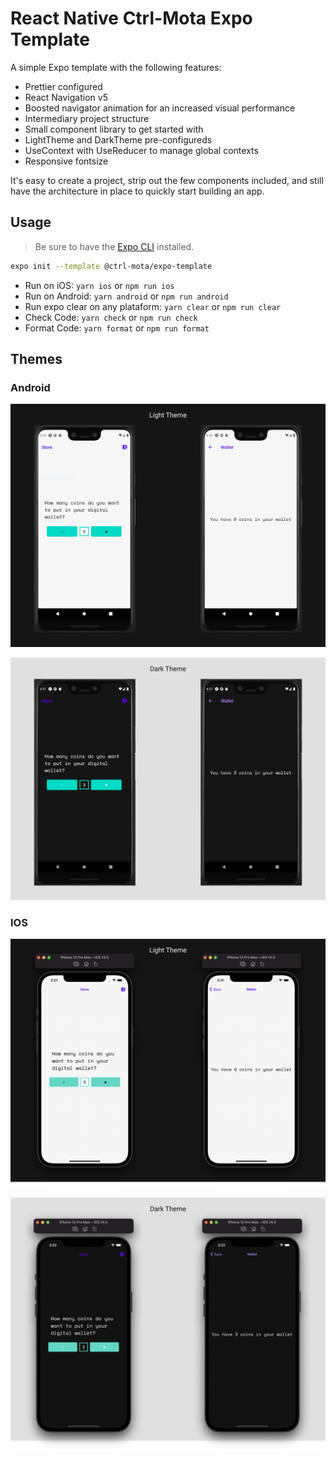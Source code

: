 # React Native Ctrl-Mota Expo Template

A simple Expo template with the following features:

- Prettier configured
- React Navigation v5
- Boosted navigator animation for an increased visual performance
- Intermediary project structure
- Small component library to get started with
- LightTheme and DarkTheme pre-configureds
- UseContext with UseReducer to manage global contexts
- Responsive fontsize


It's easy to create a project, strip out the few components included, and still have the architecture in place to quickly start building an app.

## Usage

> Be sure to have the [Expo CLI](https://docs.expo.io/workflow/expo-cli/) installed.

```bash
expo init --template @ctrl-mota/expo-template
```

- Run on iOS: `yarn ios` or `npm run ios`
- Run on Android: `yarn android` or `npm run android`
- Run expo clear on any plataform: `yarn clear` or `npm run clear`
- Check Code: `yarn check` or `npm run check`
- Format Code: `yarn format` or `npm run format`

## Themes

### Android

![Light Theme](./assets/screenshots/android/light_theme.png)


![Dark Theme](./assets/screenshots/android/dark_theme.png)

### IOS

![Light Theme](./assets/screenshots/ios/light_theme.png)


![Dark Theme](./assets/screenshots/ios/dark_theme.png)
